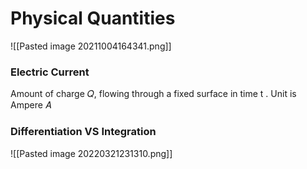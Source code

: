 # Physical Quantities
![[Pasted image 20211004164341.png]]

### Electric Current
Amount of charge 𝑄, flowing through a fixed surface in time t . Unit is Ampere 𝐴

### Differentiation VS Integration
![[Pasted image 20220321231310.png]]